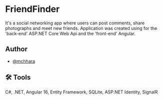 # FriendFinder

It's a social networking app where users can post comments, share photographs and meet new friends. Application was created using for the 'back-end' ASP.NET Core Web Api and the 'front-end' Angular.

## Author
- [@mchhara](https://www.github.com/mchhara)


## 🛠 Tools
C#, .NET, Angular 16, Entity Framework, SQLite, ASP.NET Identity, SignalR

